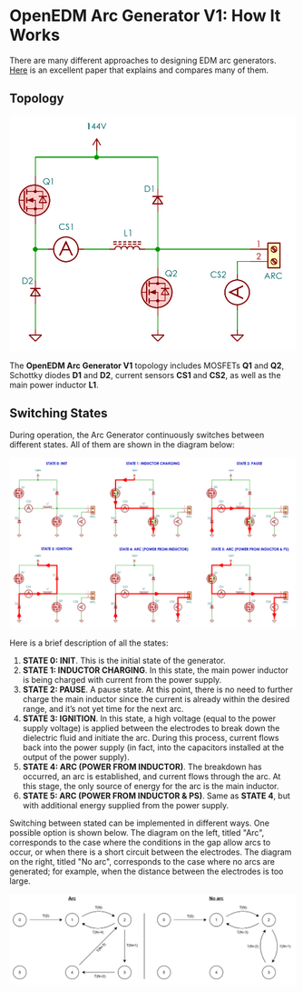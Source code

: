 # OpenEDM Arc Generator V1: How It Works

There are many different approaches to designing EDM arc generators. [Here](https://ietresearch.onlinelibrary.wiley.com/doi/epdf/10.1049/iet-pel.2020.0205) is an excellent paper that explains and compares many of them.

## Topology

![](https://github.com/OpenEDM/.github/blob/main/images/arc_generator_topology.png)

The **OpenEDM Arc Generator V1** topology includes MOSFETs **Q1** and **Q2**, Schottky diodes **D1** and **D2**, current sensors **CS1** and **CS2**, as well as the main power inductor **L1**.

## Switching States

During operation, the Arc Generator continuously switches between different states. All of them are shown in the diagram below:

![](https://github.com/OpenEDM/.github/blob/main/images/arc_generator_states.png)

Here is a brief description of all the states:

1. **STATE 0: INIT**. This is the initial state of the generator.
1. **STATE 1: INDUCTOR CHARGING**. In this state, the main power inductor is being charged with current from the power supply.
1. **STATE 2: PAUSE**. A pause state. At this point, there is no need to further charge the main inductor since the current is already within the desired range, and it’s not yet time for the next arc.
1. **STATE 3: IGNITION**. In this state, a high voltage (equal to the power supply voltage) is applied between the electrodes to break down the dielectric fluid and initiate the arc. During this process, current flows back into the power supply (in fact, into the capacitors installed at the output of the power supply).
1. **STATE 4: ARC (POWER FROM INDUCTOR)**. The breakdown has occurred, an arc is established, and current flows through the arc. At this stage, the only source of energy for the arc is the main inductor.
1. **STATE 5: ARC (POWER FROM INDUCTOR & PS)**. Same as **STATE 4**, but with additional energy supplied from the power supply.

Switching between stated can be implemented in different ways. One possible option is shown below. The diagram on the left, titled "Arc", corresponds to the case where the conditions in the gap allow arcs to occur, or when there is a short circuit between the electrodes. The diagram on the right, titled "No arc", corresponds to the case where no arcs are generated; for example, when the distance between the electrodes is too large.

![](https://github.com/OpenEDM/.github/blob/main/images/arc_generator_state_machines.png)

